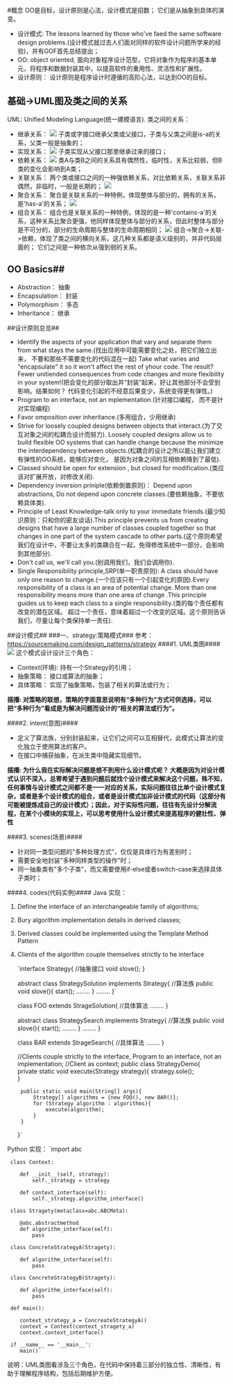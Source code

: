 #概念
OO是目标，设计原则是心法，设计模式是招数； 它们是从抽象到具体的演变。
- 设计模式: The lessons learned by those who've faed the same software design problems.(设计模式就过去人们面对同样的软件设计问题所学来的经验)，并有GOF首先总结提出； 
- OO: object oriented, 面向对象程序设计范型，它将对象作为程序的基本单元，将程序和数据封装其中，以提高软件的重用性、灵活性和扩展性。
- 设计原则： 设计原则是程序设计时遵循的高阶心法，以达到OO的目标。

## 基础->UML图及类之间的关系 ##
UML: Unified Modeling Language(统一建模语言).
类之间的关系：
- 继承关系：
![](https://i.imgur.com/fdzYc4D.png)
  子类或字接口继承父类或父接口，子类与父类之间是is-a的关系，父类一般是抽象的；
- 实现关系：
![](https://i.imgur.com/OagMjLY.png)
  子类实现从父接口那里继承过来的接口；
- 依赖关系：
![](https://i.imgur.com/TAP8rXz.png)
  类A与类B之间的关系具有偶然性，临时性，关系比较弱，但B类的变化会影响到A类；
- 关联关系：
  两个类或接口之间的一种强依赖关系，对比依赖关系，关联关系非偶然，非临时，一般是长期的；
![](https://i.imgur.com/FaQy9Qn.png)
- 聚合关系：
  聚合是关联关系的一种特例，体现整体与部分的，拥有的关系，是'has-a'的关系；
![](https://i.imgur.com/uAKGt7e.png)
- 组合关系：
  组合也是关联关系的一种特例，体现的是一种'contains-a'的关系，这种关系比聚合更强，他同样体现整体与部分的关系，但此时整体与部分是不可分的，部分的生命周期与整体的生命周期相同；
![](https://i.imgur.com/Mv4Yskj.png)
  组合->聚合->关联->依赖，体现了类之间的横向关系，这几种关系都是语义级别的，并非代码层面的； 它们之间是一种依次从强到弱的关系。

## OO Basics##
- Abstraction： 抽象
- Encapsulation： 封装
- Polymorphism： 多态
- Inheritance： 继承

##设计原则总览##
- Identify the aspects of your application that vary and separate them from what stays the same.(找出应用中可能需要变化之处，把它们独立出来， 不要和那些不需要变化的代码混在一起)
  Take what varies and "encapsulate" it so it won't affect the rest of yhour code. The result? Fewer unitiended consequences from code changes and more flexibility in your system!(把会变化的部分取出并“封装”起来，好让其他部分不会受到影响。结果如何？ 代码变化引起的不经意后果变少，系统变得更有弹性。)
- Program to an interface, not an mplementation.(针对接口编程， 而不是针对实现编程)
- Favor omposition over inheritance.(多用组合，少用继承)
- Strive for loosely coupled designs between objects that interact.(为了交互对象之间的松耦合设计而努力). Loosely coupled designs allow us to build flexible OO systems that can handle change because the minimize the interdependency between objects.(松耦合的设计之所以能让我们建立有弹性的OO系统，能够应对变化， 是因为对象之间的互相依赖降到了最低).
- Classed should be open for extension , but closed for modification.(类应该对扩展开放，对修改关闭).
- Dependency inversion priniple(依赖倒置原则)： Depend upon abstractions, Do not depend upon concrete classes.(要依赖抽象，不要依赖具体类). 
- Principle of Least Knowledge-talk only to your immediate friends.(最少知识原则：只和你的密友谈话).This principle prevents us from creating designs that have a large number of classes coupled together so that changes in one part of the system cascade to other parts.(这个原则希望我们在设计中，不要让太多的类耦合在一起，免得修改系统中一部分，会影响到其他部分).
- Don't call us, we'll call you.(别调用我们，我们会调用你).
- Single Responsibility principle,SRP(单一职责原则): A class should have only one reason to change.(一个应该只有一个引起变化的原因).Every responsibility of a class is an area of potential change. More than one responsibility means more than one area of change .This principle guides us to keep each class to a single responsibility.(类的每个责任都有改变的潜在区域。 超过一个责任，意味着超过一个改变的区域。这个原则告诉我们，尽量让每个类保持单一责任).

##设计模式## 
###一、strategy:策略模式###
参考：https://sourcemaking.com/design_patterns/strategy
####1. UML类图####
![](https://i.imgur.com/ndXKOrW.png)
这个模式设计设计三个角色：
- Context(环境): 持有一个Strategy的引用； 
- 抽象策略： 接口或算法的抽象； 
- 具体策略： 实现了抽象策略，包装了相关的算法或行为； 

**插播: 对策略的联想，策略的字面意思说明有“多种行为”方式可供选择，可以把“多种行为”看成是为解决问题而设计的“相关的算法或行为”。**

####2. intent(意图)####
- 定义了算法族，分别封装起来，让它们之间可以互相替代，此模式让算法的变化独立于使用算法的客户。
- 在接口中捕获抽象，在派生类中隐藏实现细节。

**插播: 为什么我在实际解决问题是想不到用什么设计模式呢？ 大概是因为对设计模式认识不深入，总寄希望于遇到问题后就找个设计模式来解决这个问题，殊不知，任何事情与设计模式之间都不是一一对应的关系，实际问题往往比单个设计模式复杂，或者是多个设计模式的组合，或者是设计模式加非设计模式的代码（这部分有可能被提炼成自己的设计模式）；因此，对于实际性问题，往往有先设计分解流程，在某个小模块的实现上，可以思考使用什么设计模式来提高程序的健壮性、弹性**

####3. scenes(场景)####
- 针对同一类型问题的"多种处理方式"，仅仅是具体行为有差别时； 
- 需要安全地封装"多种同样类型的操作"时；
- 同一抽象类有"多个子类"，而又需要使用if-else或者switch-case来选择具体子类时；

####4. codes(代码实例)####
Java 实现：
1. Define the interface of an interchangeable family of algorithms;
2. Bury algorithm implementation details in derived classes;
3. Derived classes could be implemented using the Template Method Pattern
4. Clients of the algorithm couple themselves strictly to he interface


	`interface Strategy{  //抽象接口
		void slove();
	}

	abstract class StrategySolution implements Strategy{ //算法族
		public void slove(){
			start();
    	    ........
		}
    	........
	}` 

	class FOO extends StrageSolution{	//具体算法
		........
	}

	abstract class StrategySearch implements Strategy{  //算法族
		public void slove(){
			start();
    	    ........
		}
    	........
	} 

	class BAR extends StrageSearch{		//具体算法
		........
	}
	
	//Clients couple strictly to the interface, Program to an interface, not an implementation;
	//Client as context;
	public class StrategyDemo{  		
		private static void execute(Strategy strategy){
			strategy.sole();	
		}
	
		public static void main(String[] args){
			Strategy[] algorithms = {new FOO(), new BAR()};
			for (Strategy algorithm : algorithms){
				execute(algorithm);
			}
		}
	}`

Python 实现：
    `import abc
	 
	 class Context:
	
		def __init__(self, strategy):
			self._strategy = strategy
		
		def context_interface(self):
			self._strategy.algorithm_interface()

	 class Stragety(metaclass=abc.ABCMeta):
		
		@abc.abstractmethod
		def algorithm_interface(self):
			pass
	 
	 class ConcreteStrategyA(Stragety):

		def algorithm_interface(self):
			pass

	 class ConcreteStrategyB(Stragety):

		def algorithm_interface(self):
			pass
	
	 def main():

		context_strategy_a = ConcreateStrategyA()
		context = Context(context_stragety_a)
		context.context_interface()

	 if __name__ == '__main__':
		main()`
说明：UML类图看涉及三个角色，在代码中保持着三部分的独立性、清晰性，有助于理解程序结构，包括后期维护方便。
